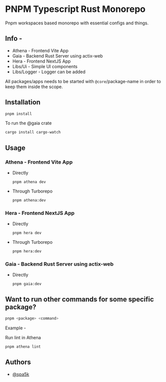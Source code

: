 # PNPM Typescript Rust Monorepo

Pnpm workspaces based monorepo with essential configs and things.

## Info -

- Athena - Frontend Vite App
- Gaia - Backend Rust Server using actix-web
- Hera - Frontend NextJS App
- Libs/Ui - Simple UI components
- Libs/Logger - Logger can be added

All packages/apps needs to be started with `@core`/package-name in order to keep them inside the scope.

## Installation

```sh
pnpm install
```
To run the @gaia crate
```sh
cargo install cargo-watch 
```

## Usage

### Athena - Frontend Vite App

- Directly
  ```
  pnpm athena dev
  ```
- Through Turborepo
  ```sh
  pnpm athena:dev
  ```

### Hera - Frontend NextJS App

- Directly
  ```
  pnpm hera dev
  ```
- Through Turborepo
  ```sh
  pnpm hera:dev
  ```

### Gaia - Backend Rust Server using actix-web

- Directly

  ```
  pnpm gaia:dev
  ```

## Want to run other commands for some specific package?

```sh
pnpm <package> <command>
```

  Example -

  Run lint in Athena

  ```sh
  pnpm athena lint
  ```

## Authors

- [@spa5k](https://www.github.com/spa5k)
